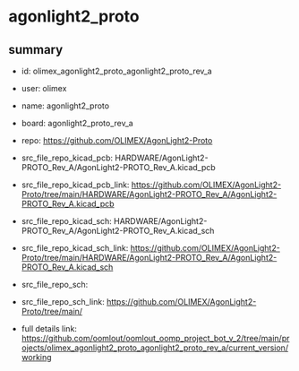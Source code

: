 # agonlight2_proto
 
## summary 
* id: olimex_agonlight2_proto_agonlight2_proto_rev_a
* user: olimex
* name: agonlight2_proto
* board: agonlight2_proto_rev_a
* repo: https://github.com/OLIMEX/AgonLight2-Proto
* src_file_repo_kicad_pcb: HARDWARE/AgonLight2-PROTO_Rev_A/AgonLight2-PROTO_Rev_A.kicad_pcb
* src_file_repo_kicad_pcb_link: https://github.com/OLIMEX/AgonLight2-Proto/tree/main/HARDWARE/AgonLight2-PROTO_Rev_A/AgonLight2-PROTO_Rev_A.kicad_pcb
* src_file_repo_kicad_sch: HARDWARE/AgonLight2-PROTO_Rev_A/AgonLight2-PROTO_Rev_A.kicad_sch
* src_file_repo_kicad_sch_link: https://github.com/OLIMEX/AgonLight2-Proto/tree/main/HARDWARE/AgonLight2-PROTO_Rev_A/AgonLight2-PROTO_Rev_A.kicad_sch

* src_file_repo_sch: 
* src_file_repo_sch_link: https://github.com/OLIMEX/AgonLight2-Proto/tree/main/
* full details link: https://github.com/oomlout/oomlout_oomp_project_bot_v_2/tree/main/projects/olimex_agonlight2_proto_agonlight2_proto_rev_a/current_version/working  







